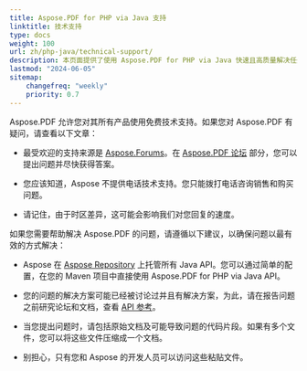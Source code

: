 ```yaml
---
title: Aspose.PDF for PHP via Java 支持
linktitle: 技术支持
type: docs
weight: 100
url: zh/php-java/technical-support/
description: 本页面提供了使用 Aspose.PDF for PHP via Java 快速且高质量解决任务的建议。
lastmod: "2024-06-05"
sitemap:
    changefreq: "weekly"
    priority: 0.7
---
```


Aspose.PDF 允许您对其所有产品使用免费技术支持。如果您对 Aspose.PDF 有疑问，请查看以下文章：

- 最受欢迎的支持来源是 [Aspose.Forums](https://forum.aspose.com/)。在 [Aspose.PDF 论坛](https://forum.aspose.com/c/pdf/10) 部分，您可以提出问题并尽快获得答案。

- 您应该知道，Aspose 不提供电话技术支持。您只能拨打电话咨询销售和购买问题。

- 请记住，由于时区差异，这可能会影响我们对您回复的速度。

如果您需要帮助解决 Aspose.PDF 的问题，请遵循以下建议，以确保问题以最有效的方式解决：

- Aspose 在 [Aspose Repository](https://repository.aspose.com/webapp/#/artifacts/browse/tree/General/repo/com/aspose/aspose-pdf) 上托管所有 Java API。您可以通过简单的配置，在您的 Maven 项目中直接使用 Aspose.PDF for PHP via Java API。

- 您的问题的解决方案可能已经被讨论过并且有解决方案，为此，请在报告问题之前研究论坛和文档，查看 [API 参考](https://reference.aspose.com/pdf/java)。

- 当您提出问题时，请包括原始文档及可能导致问题的代码片段。如果有多个文件，您可以将这些文件压缩成一个文档。

- 别担心，只有您和 Aspose 的开发人员可以访问这些粘贴文件。